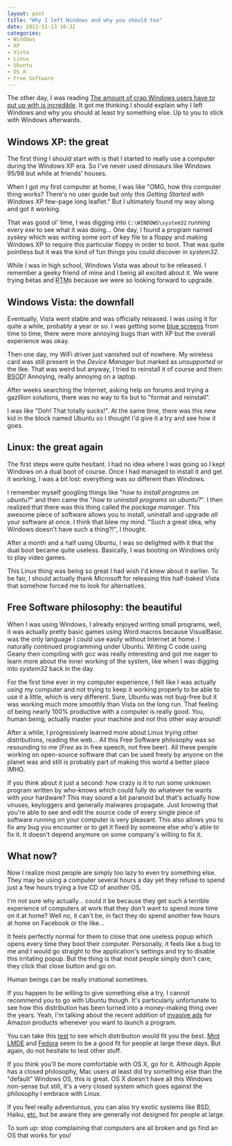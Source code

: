 ```yaml
---
layout: post
title: "Why I left Windows and why you should too"
date: 2012-11-13 16:32
categories:
- Windows
- XP
- Vista
- Linux
- Ubuntu
- OS X
- Free Software
---
```


The other day, I was reading [The amount of crap Windows users have to put up with is incredible](https://dendory.net/blog.php?id=509ec629).
It got me thinking I should explain why I left Windows and why you should at least try something else.
Up to you to stick with Windows afterwards.

## Windows XP: the great

The first thing I should start with is that I started to really use a computer during the Windows XP era.
So I've never used dinosaurs like Windows 95/98 but while at friends' houses.

When I got my first computer at home, I was like "OMG, how this computer thing works? There's no user guide but only this _Getting Started with Windows XP_ few-page long leaflet."
But I ultimately found my way along and got it working.

That was good ol' time, I was digging into `C:\WINDOWS\system32` running every _exe_ to see what it was doing...
One day, I found a program named _syskey_ which was writing some sort of key file to a floppy and making Windows XP to require this particular floppy in order to boot.
That was quite pointless but it was the kind of fun things you could discover in _system32_.

While I was in high school, Windows Vista was about to be released.
I remember a geeky friend of mine and I being all excited about it.
We were trying betas and <abbr title="Release To Manufacturers">RTM</abbr>s because we were so looking forward to upgrade.

## Windows Vista: the downfall

Eventually, Vista went stable and was officially released.
I was using it for quite a while, probably a year or so.
I was getting some [blue screens](https://en.wikipedia.org/wiki/Blue_Screen_of_Death) from time to time, there were more annoying bugs than with XP but the overall experience was okay.

Then one day, my WiFi driver just vanished out of nowhere.
My wireless card was still present in the _Device Manager_ but marked as _unsupported_ or the like.
That was weird but anyway, I tried to reinstall it of course and then: <abbr title="Blue Screen of Death">BSOD</abbr>!
Annoying, really annoying on a laptop.

After weeks searching the Internet, asking help on forums and trying a gazillion solutions, there was no way to fix but to "format and reinstall".

I was like "Doh! That totally sucks!".
At the same time, there was this new kid in the block named Ubuntu so I thought I'd give it a try and see how it goes.

## Linux: the great again

The first steps were quite hesitant.
I had no idea where I was going so I kept Windows on a dual boot of course.
Once I had managed to install it and get it working, I was a bit lost: everything was _so_ different than Windows.

I remember myself googling things like "_how to install programs on ubuntu?_" and then came the "_how to uninstall programs on ubuntu?_".
I then realized that there was this thing called the _package manager_.
This awesome piece of software allows you to install, uninstall and upgrade _all_ your software at once.
I think that blew my mind. "Such a great idea, why Windows doesn't have such a thing?!", I thought.

After a month and a half using Ubuntu, I was so delighted with it that the dual boot became quite useless.
Basically, I was booting on Windows only to play video games.

This Linux thing was being so great I had wish I'd knew about it earlier.
To be fair, I should actually thank Microsoft for releasing this half-baked Vista that somehow forced me to look for alternatives.

## Free Software philosophy: the beautiful

When I was using Windows, I already enjoyed writing small programs, well, it was actually pretty basic games using Word macros because VisualBasic was the only language I could use easily without Internet at home. I naturally continued programming under Ubuntu.
Writing C code using Geany then compiling with _gcc_ was really interesting and got me eager to learn more about the inner working of the system, like when I was digging into _system32_ back in the day.

For the first time ever in my computer experience, I felt like I was actually _using_ my computer and not trying to keep it working properly to be able to use it a little, which is very different.
Sure, Ubuntu was not bug-free but it was working much more smoothly than Vista on the long run.
That feeling of being nearly 100% productive with a computer is really good.
You, human being, actually master your machine and not this other way around!

After a while, I progressively learned more about Linux trying other distributions, reading the web...
All this Free Software philosophy was so resounding to me (_Free_ as in free speech, not free beer).
All these people working on open-source software that can be used freely by anyone on the planet was and still is probably part of making this world a better place IMHO.

If you think about it just a second: how crazy is it to run some unknown program written by who-knows which could fully do whatever he wants with _your_ hardware?
This may sound a bit paranoid but that's actually how viruses, keyloggers and generally malwares propagate.
Just knowing that you're able to see and edit the source code of every single piece of software running on your computer is very pleasant.
This also allows you to fix any bug you encounter or to get it fixed by someone else who's able to fix it.
It doesn't depend anymore on some company's willing to fix it.

## What now?

Now I realize most people are simply too lazy to even try something else.
They may be using a computer several hours a day yet they refuse to spend just a few hours trying a live CD of another OS.

I'm not sure why actually... could it be because they get such a terrible experience of computers at work that they don't want to spend more time on it at home? Well no, it can't be, in fact they do spend another few hours at home on Facebook or the like...

It feels perfectly normal for them to close that one useless popup which opens every time they boot their computer.
Personally, it feels like a bug to me and I would go straight to the application's settings and try to disable this irritating popup.
But the thing is that most people simply don't care, they click that close button and go on.

Human beings can be really irrational sometimes.

If you happen to be willing to give something else a try, I cannot recommend you to go with Ubuntu though.
It's particularly unfortunate to see how this distribution has been turned into a money-making thing over the years.
Yeah, I'm talking about the recent addition of [invasive ads](https://www.eff.org/deeplinks/2012/10/privacy-ubuntu-1210-amazon-ads-and-data-leaks) for Amazon products whenever you want to launch a program.

You can take this [test](https://www.zegeniestudios.net/ldc/) to see which distribution would fit you the best.
[Mint LMDE](https://www.linuxmint.com/download_lmde.php) and [Fedora](https://fedoraproject.org/) seem to be a good fit for people at large these days.
But again, do not hesitate to test other stuff.

If you think you'll be more comfortable with OS X, go for it.
Although Apple has a closed philosophy, Mac users at least did try something else than the "default" Windows OS, this is great.
OS X doesn't have all this Windows non-sense but still, it's a very closed system which goes against the philosophy I embrace with Linux.

If you feel really adventurous, you can also try exotic systems like BSD, Haiku, [etc.](https://en.wikipedia.org/wiki/Comparison_of_operating_systems#General_information) but be aware they are generally not designed for people at large.

To sum up: stop complaining that computers are all broken and go find an OS that works for you!

